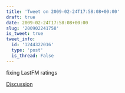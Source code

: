 ```yaml
---
title: 'Tweet on 2009-02-24T17:58:08+00:00'
draft: true
date: 2009-02-24T17:58:08+00:00
slug: '200902241758'
is_tweet: true
tweet_info:
  id: '1244322016'
  type: 'post'
  is_thread: False
---
```




fixing LastFM ratings

[Discussion](https://x.com/sytelus/status/1244322016)
